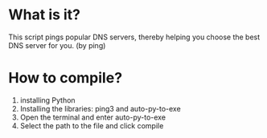 # What is it?
This script pings popular DNS servers, thereby helping you choose the best DNS server for you. (by ping)


# How to compile?

1. installing Python
2. Installing the libraries: ping3 and auto-py-to-exe
3. Open the terminal and enter auto-py-to-exe
4. Select the path to the file and click compile
